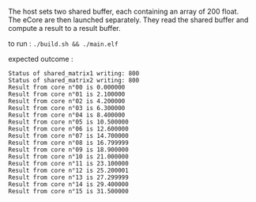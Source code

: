 The host sets two shared buffer, each containing an array of 200 float.  
The eCore are then launched separately. They read the shared buffer and compute a result to a result buffer.

to run :
`./build.sh && ./main.elf`

expected outcome :

```
Status of shared_matrix1 writing: 800
Status of shared_matrix2 writing: 800
Result from core n°00 is 0.000000
Result from core n°01 is 2.100000
Result from core n°02 is 4.200000
Result from core n°03 is 6.300000
Result from core n°04 is 8.400000
Result from core n°05 is 10.500000
Result from core n°06 is 12.600000
Result from core n°07 is 14.700000
Result from core n°08 is 16.799999
Result from core n°09 is 18.900000
Result from core n°10 is 21.000000
Result from core n°11 is 23.100000
Result from core n°12 is 25.200001
Result from core n°13 is 27.299999
Result from core n°14 is 29.400000
Result from core n°15 is 31.500000
```
